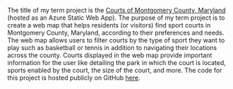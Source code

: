 The title of my term project is the [Courts of Montgomery County, Maryland](https://wonderful-bush-09f69420f.5.azurestaticapps.net/) (hosted as an Azure Static Web App). The purpose of my term project is to create a web map that helps residents (or visitors) find sport courts in Montgomery County, Maryland, according to their preferences and needs. The web map allows users to filter courts by the type of sport they want to play such as basketball or tennis in addition to navigating their locations across the county. Courts displayed in the web map provide important information for the user like detailing the park in which the court is located, sports enabled by the court, the size of the court, and more. The code for this project is hosted publicly on GitHub [here](https://github.com/carterhughes/geog585-termprojectapp).